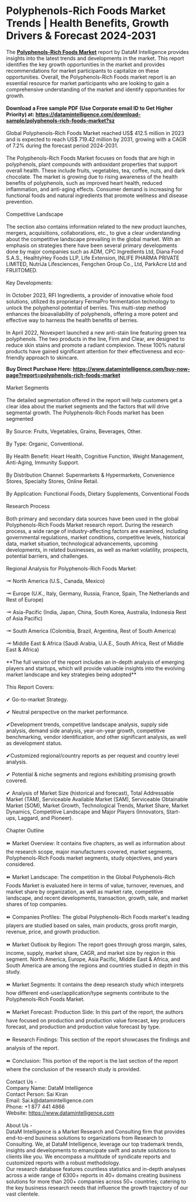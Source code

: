 <h1>Polyphenols-Rich Foods Market Trends | Health Benefits, Growth Drivers &amp; Forecast 2024-2031</h1>
<p>The <strong><a href="https://www.datamintelligence.com/research-report/polyphenols-rich-foods-market">Polyphenols-Rich Foods Market</a></strong> report by DataM Intelligence provides insights into the latest trends and developments in the market. This report identifies the key growth opportunities in the market and provides recommendations for market participants to capitalize on these opportunities. Overall, the Polyphenols-Rich Foods market report is an essential resource for market participants who are looking to gain a comprehensive understanding of the market and identify opportunities for growth.<br /><br /><strong>Download a Free sample PDF (Use Corporate email ID to Get Higher Priority) at:&nbsp;<span class="intext-a opr-li click-to-go-x" data-url="https://opr.li/com/e9bb235f3a4b2dfa9df0d24d85dd19e9/"><a href="https://datamintelligence.com/download-sample/polyphenols-rich-foods-market?sz">https://datamintelligence.com/download-sample/polyphenols-rich-foods-market?sz</a></span></strong><br /><br />Global Polyphenols-Rich Foods Market reached US$ 412.5 million in 2023 and is expected to reach US$ 719.42 million by 2031, growing with a CAGR of 7.2% during the forecast period 2024-2031.<br /><br />The Polyphenols-Rich Foods Market focuses on foods that are high in polyphenols, plant compounds with antioxidant properties that support overall health. These include fruits, vegetables, tea, coffee, nuts, and dark chocolate. The market is growing due to rising awareness of the health benefits of polyphenols, such as improved heart health, reduced inflammation, and anti-aging effects. Consumer demand is increasing for functional foods and natural ingredients that promote wellness and disease prevention.<br /><br />Competitive Landscape<br /><br />The section also contains information related to the new product launches, mergers, acquisitions, collaborations, etc., to give a clear understanding about the competitive landscape prevailing in the global market. With an emphasis on strategies there have been several primary developments done by major companies such as ADM, CPC Ingredients Ltd, Diana Food S.A.S., HealhtyHey Foods LLP, Life Extension, INLIFE PHARMA PRIVATE LIMITED, NutriJa Lifesciences, Fengchen Group Co., Ltd, ParkAcre Ltd and FRUITOMED.<br /><br />Key Developments:<br /><br />In October 2023, RFI Ingredients, a provider of innovative whole food solutions, utilized its proprietary FermaPro fermentation technology to unlock the polyphenol potential of berries. This multi-step method enhances the bioavailability of polyphenols, offering a more potent and effective way to harness the health benefits of berries.<br /><br />In April 2022, Novexpert launched a new anti-stain line featuring green tea polyphenols. The two products in the line, Firm and Clear, are designed to reduce skin stains and promote a radiant complexion. These 100% natural products have gained significant attention for their effectiveness and eco-friendly approach to skincare.</p>
<p><strong>Buy Direct Purchase Here:&nbsp;<span class="intext-a opr-li click-to-go-x" data-url="https://opr.li/com/c4c9705c42457650480fdb113667f449/"><a href="https://www.datamintelligence.com/buy-now-page?report=polyphenols-rich-foods-market">https://www.datamintelligence.com/buy-now-page?report=polyphenols-rich-foods-market</a></span></strong><br /><br />Market Segments<br /><br />The detailed segmentation offered in the report will help customers get a clear idea about the market segments and the factors that will drive segmental growth. The Polyphenols-Rich Foods market has been segmented<br /><br />By Source: Fruits, Vegetables, Grains, Beverages, Other.<br /><br />By Type: Organic, Conventional.<br /><br />By Health Benefit: Heart Health, Cognitive Function, Weight Management, Anti-Aging, Immunity Support.<br /><br />By Distribution Channel: Supermarkets &amp; Hypermarkets, Convenience Stores, Specialty Stores, Online Retail.<br /><br />By Application: Functional Foods, Dietary Supplements, Conventional Foods<br /><br />Research Process<br /><br />Both primary and secondary data sources have been used in the global Polyphenols-Rich Foods Market research report. During the research process, a wide range of industry-affecting factors are examined, including governmental regulations, market conditions, competitive levels, historical data, market situation, technological advancements, upcoming developments, in related businesses, as well as market volatility, prospects, potential barriers, and challenges.<br /><br />Regional Analysis for Polyphenols-Rich Foods Market:<br /><br />⇥ North America (U.S., Canada, Mexico)<br /><br />⇥ Europe (U.K., Italy, Germany, Russia, France, Spain, The Netherlands and Rest of Europe)<br /><br />⇥ Asia-Pacific (India, Japan, China, South Korea, Australia, Indonesia Rest of Asia Pacific)<br /><br />⇥ South America (Colombia, Brazil, Argentina, Rest of South America)<br /><br />⇥ Middle East &amp; Africa (Saudi Arabia, U.A.E., South Africa, Rest of Middle East &amp; Africa)<br /><br />**The full version of the report includes an in-depth analysis of emerging players and startups, which will provide valuable insights into the evolving market landscape and key strategies being adopted**<br /><br />This Report Covers:<br /><br />✔ Go-to-market Strategy.<br /><br />✔ Neutral perspective on the market performance.<br /><br />✔Development trends, competitive landscape analysis, supply side analysis, demand side analysis, year-on-year growth, competitive benchmarking, vendor identification, and other significant analysis, as well as development status.<br /><br />✔Customized regional/country reports as per request and country level analysis.<br /><br />✔ Potential &amp; niche segments and regions exhibiting promising growth covered.<br /><br />✔ Analysis of Market Size (historical and forecast), Total Addressable Market (TAM), Serviceable Available Market (SAM), Serviceable Obtainable Market (SOM), Market Growth, Technological Trends, Market Share, Market Dynamics, Competitive Landscape and Major Players (Innovators, Start-ups, Laggard, and Pioneer).<br /><br />Chapter Outline<br /><br />⏩ Market Overview: It contains five chapters, as well as information about the research scope, major manufacturers covered, market segments, Polyphenols-Rich Foods market segments, study objectives, and years considered.<br /><br />⏩ Market Landscape: The competition in the Global Polyphenols-Rich Foods Market is evaluated here in terms of value, turnover, revenues, and market share by organization, as well as market rate, competitive landscape, and recent developments, transaction, growth, sale, and market shares of top companies.<br /><br />⏩ Companies Profiles: The global Polyphenols-Rich Foods market's leading players are studied based on sales, main products, gross profit margin, revenue, price, and growth production.<br /><br />⏩ Market Outlook by Region: The report goes through gross margin, sales, income, supply, market share, CAGR, and market size by region in this segment. North America, Europe, Asia Pacific, Middle East &amp; Africa, and South America are among the regions and countries studied in depth in this study.<br /><br />⏩ Market Segments: It contains the deep research study which interprets how different end-user/application/type segments contribute to the Polyphenols-Rich Foods Market.<br /><br />⏩ Market Forecast: Production Side: In this part of the report, the authors have focused on production and production value forecast, key producers forecast, and production and production value forecast by type.<br /><br />⏩ Research Findings: This section of the report showcases the findings and analysis of the report.<br /><br />⏩ Conclusion: This portion of the report is the last section of the report where the conclusion of the research study is provided.<br /><br />Contact Us -<br />Company Name: DataM Intelligence<br />Contact Person: Sai Kiran<br />Email: Sai.k@datamintelligence.com<br />Phone: +1 877 441 4866<br />Website:&nbsp;<span class="intext-a opr-li click-to-go-x" data-url="https://opr.li/com/e7ec05007e29a598290a6cce9d6ba4fa/"><a href="https://www.datamintelligence.com">https://www.datamintelligence.com</a></span><br /><br />About Us -<br />DataM Intelligence is a Market Research and Consulting firm that provides end-to-end business solutions to organizations from Research to Consulting. We, at DataM Intelligence, leverage our top trademark trends, insights and developments to emancipate swift and astute solutions to clients like you. We encompass a multitude of syndicate reports and customized reports with a robust methodology.<br />Our research database features countless statistics and in-depth analyses across a wide range of 6300+ reports in 40+ domains creating business solutions for more than 200+ companies across 50+ countries; catering to the key business research needs that influence the growth trajectory of our vast clientele.</p>
